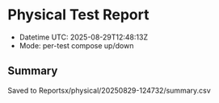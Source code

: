 # Physical Test Report
- Datetime UTC: 2025-08-29T12:48:13Z
- Mode: per-test compose up/down

## Summary
Saved to Reportsx/physical/20250829-124732/summary.csv
